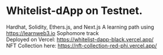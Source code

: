 # Whitelist-dApp on Testnet. 
Hardhat, Solidity, Ethers.js, and Next.js
A learning path using https://learnweb3.io Sophomore track
<br>
Deployed on Vercel: https://whitelist-dapp-black.vercel.app/
<br>
NFT Collection here: https://nft-collection-red-phi.vercel.app/
